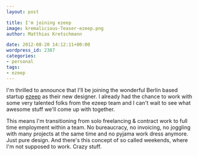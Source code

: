 ```yaml
---
layout: post

title: I'm joining ezeep
image: kremalicious-Teaser-ezeep.png
author: Matthias Kretschmann

date: 2012-08-20 14:12:11+00:00
wordpress_id: 2387
categories:
- personal
tags:
- ezeep
---
```


I'm thrilled to announce that I'll be joining the wonderful Berlin based startup [ezeep](http://ezeep.com) as their new designer. I already had the chance to work with some very talented folks from the ezeep team and I can't wait to see what awesome stuff we'll come up with together.

This means I'm transitioning from solo freelancing & contract work to full time employment within a team. No bureaucracy, no invoicing, no joggling with many projects at the same time and no pyjama work dress anymore. Just pure design. And there's this concept of so called weekends, where I'm not supposed to work. Crazy stuff.

